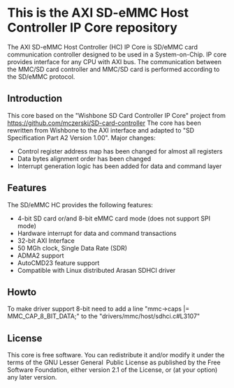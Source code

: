 This is the AXI SD-eMMC Host Controller IP Core repository
==========================================================
The AXI SD-eMMC Host Controller (HC) IP Core is SD/eMMC card communication controller designed to be
used in a System-on-Chip. IP core provides interface for any CPU with AXI bus. The communication between the MMC/SD card controller and MMC/SD card is performed according to the SD/eMMC protocol.

## Introduction
This core based on the "Wishbone SD Card Controller IP Core" project from https://github.com/mczerski/SD-card-controller
The core has been rewritten from Wishbone to the AXI interface and adapted to "SD Specification Part A2 Version 1.00". Major changes:
- Control register address map has been changed for almost all registers
- Data bytes alignment order has been changed
- Interrupt generation logic has been added for data and command layer

## Features
The SD/eMMC HC provides the following features:
- 4-bit SD card or/and  8-bit eMMC card mode (does not support SPI mode)
- Hardware interrupt for data and command transactions
- 32-bit AXI Interface
- 50 MGh clock, Single Data Rate (SDR)
- ADMA2 support
- AutoCMD23 feature support
- Compatible with Linux distributed Arasan SDHCI driver

## Howto
To make driver support 8-bit need to add a line "mmc->caps |= MMC_CAP_8_BIT_DATA;" to the "drivers/mmc/host/sdhci.c#L3107"

## License
This core is free software. You can redistribute it and/or modify it under the terms of the GNU Lesser General Public License as published by the Free Software Foundation, either version 2.1 of the License, or (at your option) any later version.
